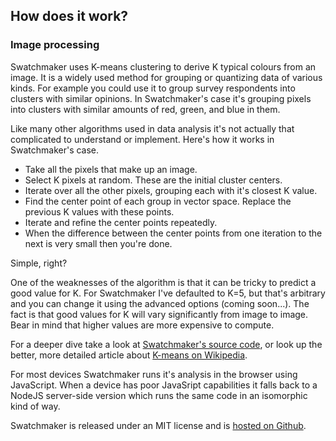 ## How does it work?

### Image processing

Swatchmaker uses K-means clustering to derive K typical colours from an image. It is a widely used method for grouping or quantizing data of various kinds. For example you could use it to group survey respondents into clusters with similar opinions. In Swatchmaker's case it's grouping pixels into clusters with similar amounts of red, green, and blue in them.

Like many other algorithms used in data analysis it's not actually that complicated to understand or implement. Here's how it works in Swatchmaker's case.

 * Take all the pixels that make up an image.
 * Select K pixels at random. These are the initial cluster centers.
 * Iterate over all the other pixels, grouping each with it's closest K value.
 * Find the center point of each group in vector space. Replace the previous K values with these points.
 * Iterate and refine the center points repeatedly.
 * When the difference between the center points from one iteration to the next is very small then you're done.

Simple, right?

One of the weaknesses of the algorithm is that it can be tricky to predict a good value for K. For Swatchmaker I've defaulted to K=5, but that's arbitrary and you can change it using the advanced options (coming soon...). The fact is that good values for K will vary significantly from image to image. Bear in mind that higher values are more expensive to compute.

For a deeper dive take a look at [Swatchmaker's source code](https://github.com/pgchamberlin/swatchmaker/blob/master/lib/shared/swatchmaker.js), or look up the better, more detailed article about [K-means on Wikipedia](https://en.wikipedia.org/wiki/K-means_clustering).

For most devices Swatchmaker runs it's analysis in the browser using JavaScript. When a device has poor JavaSript capabilities it falls back to a NodeJS server-side version which runs the same code in an isomorphic kind of way.

Swatchmaker is released under an MIT license and is [hosted on Github](https://github.com/pgchamberlin/swatchmaker).

